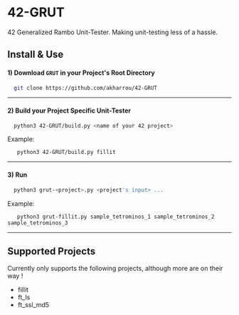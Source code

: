 # 42-GRUT
42 Generalized Rambo Unit-Tester. Making unit-testing less of a hassle.


## Install & Use

#### 1)  Download `GRUT` in your Project's Root Directory
```bash
  git clone https://github.com/akharrou/42-GRUT
```
----
#### 2) Build your Project Specific Unit-Tester
```bash
  python3 42-GRUT/build.py <name of your 42 project>
```
Example:
```
   python3 42-GRUT/build.py fillit
```
----
#### 3) Run
```bash
  python3 grut-<project>.py <project's input> ...
```
Example:
```
   python3 grut-fillit.py sample_tetrominos_1 sample_tetrominos_2 sample_tetrominos_3
```
----


## Supported Projects

Currently only supports the following projects, although more are on their way !

  * fillit
  * ft_ls
  * ft_ssl_md5
